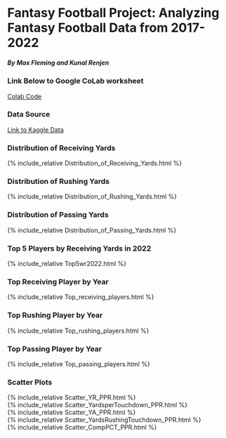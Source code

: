 # Fantasy Football Project: Analyzing Fantasy Football Data from 2017-2022
##### By Max Fleming and Kunal Renjen
### Link Below to Google CoLab worksheet 
[Colab Code](final_project.py)
### Data Source
[Link to Kaggle Data](https://www.kaggle.com/datasets/gbolduc/fantasy-football-data-2017-2023)
### Distribution of Receiving Yards
{% include_relative  Distribution_of_Receiving_Yards.html %}
### Distribution of Rushing Yards
{% include_relative  Distribution_of_Rushing_Yards.html %}
### Distribution of Passing Yards
{% include_relative  Distribution_of_Passing_Yards.html %}
### Top 5 Players by Receiving Yards in 2022
{% include_relative  Top5wr2022.html %}
### Top Receiving Player by Year
{% include_relative  Top_receiving_players.html %}
### Top Rushing Player by Year
{% include_relative  Top_rushing_players.html %}
### Top Passing Player by Year
{% include_relative  Top_passing_players.html %}
### Scatter Plots
{% include_relative  Scatter_YR_PPR.html %} <br>
{% include_relative  Scatter_YardsperTouchdown_PPR.html %} <br>
{% include_relative  Scatter_YA_PPR.html %} <br>
{% include_relative  Scatter_YardsRushingTouchdown_PPR.html %} <br>
{% include_relative  Scatter_CompPCT_PPR.html %} 

